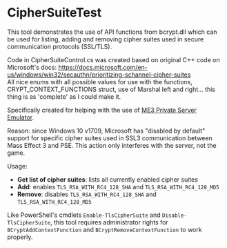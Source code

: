# CipherSuiteTest

This tool demonstrates the use of API functions from bcrypt.dll which can be used for listing, adding and removing cipher suites used in secure communication protocols (SSL/TLS).

Code in CipherSuiteControl.cs was created based on original C++ code on Microsoft's docs: https://docs.microsoft.com/en-us/windows/win32/secauthn/prioritizing-schannel-cipher-suites<br />
All nice enums with all possible values for use with the functions, CRYPT_CONTEXT_FUNCTIONS struct, use of Marshal left and right... this thing is as 'complete' as I could make it.

Specifically created for helping with the use of [ME3 Private Server Emulator](https://github.com/PrivateServerEmulator/ME3PSE).

Reason: since Windows 10 v1709, Microsoft has "disabled by default" support for specific cipher suites used in SSL3 communication between Mass Effect 3 and PSE. This action only interferes with the server, not the game.

Usage:
* **Get list of cipher suites**: lists all currently enabled cipher suites
* **Add**: enables `TLS_RSA_WITH_RC4_128_SHA` and `TLS_RSA_WITH_RC4_128_MD5`
* **Remove**: disables `TLS_RSA_WITH_RC4_128_SHA` and `TLS_RSA_WITH_RC4_128_MD5`

Like PowerShell's cmdlets `Enable-TlsCipherSuite` and `Disable-TlsCipherSuite`, this tool requires administrator rights for `BCryptAddContextFunction` and `BCryptRemoveContextFunction` to work properly.